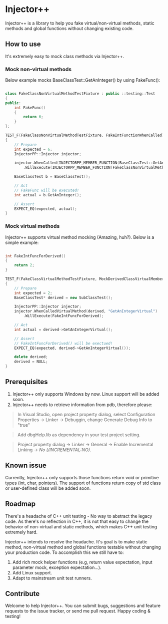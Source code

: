 # Injector++

Injector++ is a library to help you fake virtual/non-virtual methods, static methods and global functions without changing existing code.

## How to use
It's extremely easy to mock class methods via Injector++.

### Mock non-virtual methods

Below example mocks BaseClassTest::GetAnInteger() by using FakeFunc():

```cpp

class FakeClassNonVirtualMethodTestFixture : public ::testing::Test
{
public:
    int FakeFunc()
    {
        return 6;
    }
};

TEST_F(FakeClassNonVirtualMethodTestFixture, FakeIntFunctionWhenCalled)
{
    // Prepare
    int expected = 6;
    InjectorPP::Injector injector;

    injector.WhenCalled(INJECTORPP_MEMBER_FUNCTION(BaseClassTest::GetAnInteger))
        .WillExecute(INJECTORPP_MEMBER_FUNCTION(FakeClassNonVirtualMethodTestFixture::FakeFunc));

    BaseClassTest b = BaseClassTest();

    // Act
	// FakeFunc will be executed!
    int actual = b.GetAnInteger();

    // Assert
    EXPECT_EQ(expected, actual);
}

```

### Mock virtual methods
Injector++ supports virtual method mocking (Amazing, huh?). Below is a simple example:

```cpp

int FakeIntFuncForDerived()
{
    return 2;
}

TEST_F(FakeClassVirtualMethodTestFixture, MockDerivedClassVirtualMemberFunctionWhenCalled)
{
    // Prepare
    int expected = 2;
    BaseClassTest* derived = new SubClassTest();

    InjectorPP::Injector injector;
    injector.WhenCalledVirtualMethod(derived, "GetAnIntegerVirtual")
        .WillExecute(FakeIntFuncForDerived);

    // Act
    int actual = derived->GetAnIntegerVirtual();

    // Assert
	// FakeIntFuncForDerived() will be exectued!
    EXPECT_EQ(expected, derived->GetAnIntegerVirtual());

    delete derived;
    derived = NULL;
}

```

## Prerequisites
1. Injector++ only supports Windows by now. Linux support will be added soon.
2. Injector++ needs to retrieve information from pdb, therefore please:

> In Visual Studio, open project property dialog, select Configuration Properties -> Linker -> Debuggin, change Generate Debug Info to "true"

> Add dbgHelp.lib as dependency in your test project setting.

> Project property dialog -> Linker -> General -> Enable Incremental Linking -> *No (/INCREMENTAL:NO)*.

## Known issue
Currently, Injector++ only supports those functions return void or primitive types (int, char, pointers). 
The support of functions return copy of std class or user-defined class will be added soon.

## Roadmap
There's a headache of C++ unit testing - No way to abstract the legacy code. As there's no reflection in C++, it is not that easy to change the behavior of non-virtual and static methods, which makes C++ unit testing extremely hard.

Injector++ intends to resolve the headache. It's goal is to make static method, non-virtual method and global functions testable without changing your production code. To accomplish this we still have to:

1. Add rich mock helper functions (e.g, return value expectation, input parameter mock, exception expectation...).
2. Add Linux support.
3. Adapt to mainstream unit test runners.

## Contribute
Welcome to help Injector++. You can submit bugs, suggestions and feature requests to the issue tracker, or send me pull request. Happy coding & testing!
